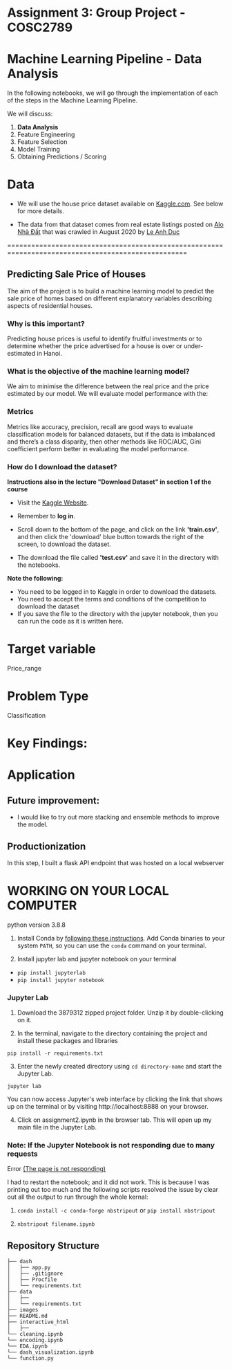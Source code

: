 # Assignment 3: Group Project - COSC2789

# Machine Learning Pipeline - Data Analysis

In the following notebooks, we will go through the implementation of each of the steps in the Machine Learning Pipeline. 

We will discuss:

1. **Data Analysis**
2. Feature Engineering
3. Feature Selection
4. Model Training
5. Obtaining Predictions / Scoring

# Data
+ We will use the house price dataset available on [Kaggle.com](https://www.kaggle.com/c/house-prices-advanced-regression-techniques/data). See below for more details.

+ The data from that dataset comes from real estate listings posted on [Alo Nhà Đất](https://alonhadat.com.vn) that was crawled in August 2020 by [Le Anh Duc](https://www.kaggle.com/ladcva)

===================================================================================================

## Predicting Sale Price of Houses

The aim of the project is to build a machine learning model to predict the sale price of homes based on different explanatory variables describing aspects of residential houses.


### Why is this important? 

Predicting house prices is useful to identify fruitful investments or to determine whether the price advertised for a house is over or under-estimated in Hanoi.


### What is the objective of the machine learning model?

We aim to minimise the difference between the real price and the price estimated by our model. We will evaluate model performance with the:

### Metrics
Metrics like accuracy, precision, recall are good ways to evaluate classification models for balanced datasets, but if the data is imbalanced and there’s a class disparity, then other methods like ROC/AUC, Gini coefficient perform better in evaluating the model performance.


### How do I download the dataset?

**Instructions also in the lecture "Download Dataset" in section 1 of the course**

- Visit the [Kaggle Website](https://www.kaggle.com/ladcva/vietnam-housing-dataset-hanoi).

- Remember to **log in**.

- Scroll down to the bottom of the page, and click on the link **'train.csv'**, and then click the 'download' blue button towards the right of the screen, to download the dataset.

- The download the file called **'test.csv'** and save it in the directory with the notebooks.



**Note the following:**

-  You need to be logged in to Kaggle in order to download the datasets.
-  You need to accept the terms and conditions of the competition to download the dataset
-  If you save the file to the directory with the jupyter notebook, then you can run the code as it is written here.






# Target variable
Price_range

# Problem Type
Classification 



# Key Findings:




# Application



## Future improvement:
+ I would like to try out more stacking and ensemble methods to improve the model.

## Productionization

In this step, I built a flask API endpoint that was hosted on a local webserver 

# WORKING ON YOUR LOCAL COMPUTER

python version 3.8.8

1. Install Conda
   by [following these instructions](https://conda.io/projects/conda/en/latest/user-guide/install/index.html). Add Conda
   binaries to your system `PATH`, so you can use the `conda` command on your terminal.

2. Install jupyter lab and jupyter notebook on your terminal

+ `pip install jupyterlab`
+ `pip install jupyter notebook`

### Jupyter Lab

1. Download the 3879312 zipped project folder. Unzip it by double-clicking on it.

2. In the terminal, navigate to the directory containing the project and install these packages and libraries

```
pip install -r requirements.txt
```

3. Enter the newly created directory using `cd directory-name` and start the Jupyter Lab.

```
jupyter lab

```

You can now access Jupyter's web interface by clicking the link that shows up on the terminal or by
visiting http://localhost:8888 on your browser.

4. Click on assignment2.ipynb in the browser tab. This will open up my main file in the Jupyter Lab.

### Note: If the Jupyter Notebook is not responding due to many requests

Error [(The page is not responding)](https://stackoverflow.com/questions/48615535/jupyter-notebook-takes-forever-to-open-and-then-pages-unresponsive-mathjax-i)

I had to restart the notebook; and it did not work. This is because I was printing out too much and the following
scripts resolved the issue by clear out all the output to run through the whole kernal:

1. `conda install -c conda-forge nbstripout` or `pip install nbstripout`

2. `nbstripout filename.ipynb`



## Repository Structure
```
├── dash
│   ├── app.py
│   ├── .gitignore
│   ├── Procfile
│   └── requirements.txt
├── data
│   ├── 
│   └── requirements.txt
├── images
├── README.md
├── interactive_html
│   ├── 
└── cleaning.ipynb
└── encoding.ipynb
└── EDA.ipynb
└── dash_visualization.ipynb
└── function.py
```

